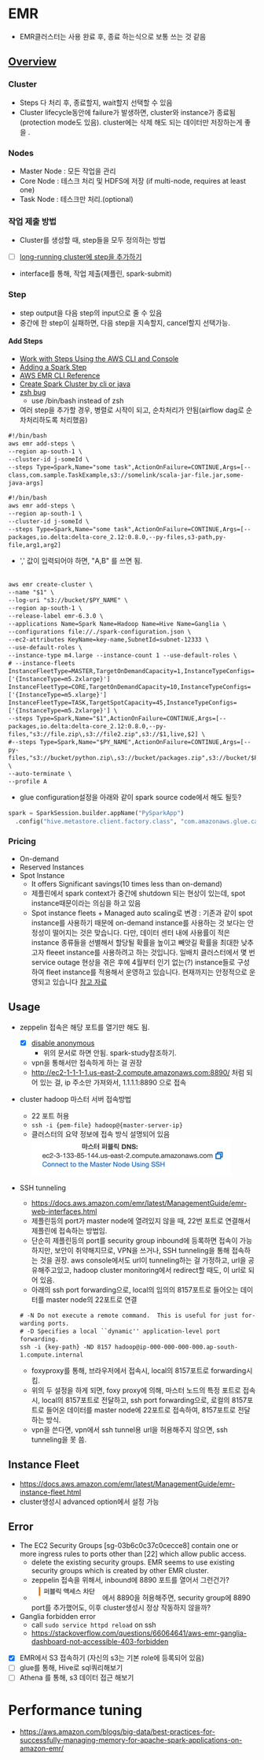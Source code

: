 # EMR
- EMR클러스터는 사용 완료 후, 종료 하는식으로 보통 쓰는 것 같음

## [Overview](https://docs.aws.amazon.com/emr/latest/ManagementGuide/emr-overview.html#emr-overview-data-processing)

### Cluster
- Steps 다 처리 후, 종료할지, wait할지 선택할 수 있음
- Cluster lifecycle동안에 failure가 발생하면, cluster와 instance가 종료됨(protection mode도 있음). cluster에는 삭제 해도 되는 데이터만 저장하는게 좋을 .

### Nodes
- Master Node : 모든 작업을 관리
- Core Node : 테스크 처리 및 HDFS에 저장 (if multi-node, requires at least one)
- Task Node : 테스크만 처리.(optional)

### 작업 제출 방법
- Cluster를 생성할 때, step들을 모두 정의하는 방법
- [ ] [long-running cluster에 step을 추가하기](https://docs.aws.amazon.com/emr/latest/ManagementGuide/AddingStepstoaJobFlow.html)
- interface를 통해, 작업 제출(제플린, spark-submit)

### Step
- step output을 다음 step의 input으로 줄 수 있음
- 중간에 한 step이 실패하면, 다음 step을 지속할지, cancel할지 선택가능.
  
#### Add Steps
- [Work with Steps Using the AWS CLI and Console](https://docs.aws.amazon.com/emr/latest/ManagementGuide/emr-work-with-steps.html)
- [Adding a Spark Step](https://docs.aws.amazon.com/emr/latest/ReleaseGuide/emr-spark-submit-step.html)
- [AWS EMR CLI Reference](https://docs.aws.amazon.com/cli/latest/reference/emr/create-cluster.html)
- [Create Spark Cluster by cli or java](https://docs.aws.amazon.com/emr/latest/ReleaseGuide/emr-spark-launch.html)
- [zsh bug](https://github.com/Alluxio/alluxio/issues/10595)
  - use /bin/bash instead of zsh
- 여러 step을 추가할 경우, 병렬로 시작이 되고, 순차처리가 안됨(airflow dag로 순차처리하도록 처리했음) 
```shell
#!/bin/bash
aws emr add-steps \
--region ap-south-1 \
--cluster-id j-someId \
--steps Type=Spark,Name="some task",ActionOnFailure=CONTINUE,Args=[--class,com.sample.TaskExample,s3://somelink/scala-jar-file.jar,some-java-args]
```

```shell
#!/bin/bash
aws emr add-steps \
--region ap-south-1 \
--cluster-id j-someId \
--steps Type=Spark,Name="some task",ActionOnFailure=CONTINUE,Args=[--packages,io.delta:delta-core_2.12:0.8.0,--py-files,s3-path,py-file,arg1,arg2]
```
- ',' 값이 입력되어야 하면, "A\,B" 를 쓰면 됨.

```shell

aws emr create-cluster \
--name "$1" \
--log-uri "s3://bucket/$PY_NAME" \
--region ap-south-1 \
--release-label emr-6.3.0 \
--applications Name=Spark Name=Hadoop Name=Hive Name=Ganglia \
--configurations file://./spark-configuration.json \
--ec2-attributes KeyName=key-name,SubnetId=subnet-12333 \
--use-default-roles \
--instance-type m4.large --instance-count 1 --use-default-roles \
# --instance-fleets InstanceFleetType=MASTER,TargetOnDemandCapacity=1,InstanceTypeConfigs=['{InstanceType=m5.2xlarge}'] InstanceFleetType=CORE,TargetOnDemandCapacity=10,InstanceTypeConfigs=['{InstanceType=m5.xlarge}'] InstanceFleetType=TASK,TargetSpotCapacity=45,InstanceTypeConfigs=['{InstanceType=m5.2xlarge}'] \
--steps Type=Spark,Name="$1",ActionOnFailure=CONTINUE,Args=[--packages,io.delta:delta-core_2.12:0.8.0,--py-files,"s3://file.zip\,s3://file2.zip",s3://$1,live,$2] \
#--steps Type=Spark,Name="$PY_NAME",ActionOnFailure=CONTINUE,Args=[--py-files,"s3://bucket/python.zip\,s3://bucket/packages.zip",s3://bucket/$PY_NAME,live,$P1] \
--auto-terminate \
--profile A
```
- glue configuration설정을 아래와 같이 spark source code에서 해도 될듯?
```python
spark = SparkSession.builder.appName("PySparkApp")
  .config("hive.metastore.client.factory.class", "com.amazonaws.glue.catalog.metastore.AWSGlueDataCatalogHiveClientFactory")
```

### Pricing
- On-demand
- Reserved Instances
- Spot Instance 
  - It offers Significant savings(10 times less than on-demand)
  - 제플린에서 spark context가 중간에 shutdown 되는 현상이 있는데, spot instance때문이라는 의심을 하고 있음
  - Spot instance fleets + Managed auto scaling로 변경 : 기존과 같이 spot instance를 사용하기 때문에 on-demand instance를 사용하는 것 보다는 안정성이 떨어지는 것은 맞습니다.
    다만, 데이터 센터 내에 사용률이 적은 instance 종류들을 선별해서 할당될 확률을 높이고 빼앗길 확률을 최대한 낮추고자 fleeet instance를 사용하려고 하는 것입니다.
    일배치 클러스터에서 몇 번 service outage 현상을 겪은 후에 4월부터 인기 없는(?) instance들로 구성하여 fleet instance를 적용해서 운영하고 있습니다.
    현재까지는 안정적으로 운영되고 있습니다
    [참고 자료](https://docs.aws.amazon.com/AWSEC2/latest/UserGuide/spot-fleet.html)

## Usage
- zeppelin 접속은 해당 포트를 열기만 해도 됨.
    - [x] [disable anonymous](https://docs.aws.amazon.com/whitepapers/latest/teaching-big-data-skills-with-amazon-emr/step-2-disabling-anonymous-access.html)
      - 위의 문서로 하면 안됨. spark-study참조하기.
    - vpn을 통해서만 접속하게 하는 걸 권장
    - http://ec2-1-1-1-1.us-east-2.compute.amazonaws.com:8890/ 처럼 되어 있는 걸, ip 주소만 가져와서, 1.1.1.1:8890 으로 접속
- cluster hadoop 마스터 서버 접속방법
  - 22 포트 허용
  - `ssh -i {pem-file} hadoop@{master-server-ip}`
  - 클러스터의 요약 정보에 접속 방식 설명되어 있음
  ![img.png](img.png)

- SSH tunneling
  - https://docs.aws.amazon.com/emr/latest/ManagementGuide/emr-web-interfaces.html
  - 제플린등의 port가 master node에 열려있지 않을 때, 22번 포트로 연결해서 제플린에 접속하는 방법임.
  - 단순히 제플린등의 port를 security group inbound에 등록하면 접속이 가능하지만, 보안이 취약해지므로, VPN을 쓰거나, SSH tunneling을 통해 접속하는 것을 권장. aws console에서도 url이 tunneling하는 걸 가정하고, url을 공유해주고있고, hadoop cluster monitoring에서 redirect할 때도, 이 url로 되어 있음.
  - 아래의 ssh port forwarding으로, local의 임의의 8157포트로 들어오는 데이터를 master node의 22포트로 연결
  ```shell
  # -N Do not execute a remote command.  This is useful for just for-warding ports.
  # -D Specifies a local ``dynamic'' application-level port forwarding.
  ssh -i {key-path} -ND 8157 hadoop@ip-000-000-000-000.ap-south-1.compute.internal
  ```
  - foxyproxy를 통해, 브라우저에서 접속시, local의 8157포트로 forwarding시킴.
  - 위의 두 설정을 하게 되면, foxy proxy에 의해, 마스터 노드의 특정 포트로 접속시, local의 8157포트로 전달하고, ssh port forwarding으로, 로컬의 8157포트로 들어온 데이터를 master node에 22포트로 접속하여, 8157포트로 전달하는 방식.
  - vpn을 쓴다면, vpn에서 ssh tunnel용 url을 허용해주지 않으면, ssh tunneling을 못 씀.


## Instance Fleet
- https://docs.aws.amazon.com/emr/latest/ManagementGuide/emr-instance-fleet.html
- cluster생성시 advanced option에서 설정 가능

## Error
- The EC2 Security Groups [sg-03b6c0c37c0cecce8] contain one or more ingress rules to ports other than [22] which allow public access.
  - delete the existing security groups. EMR seems to use existing security groups which is created by other EMR cluster.
  - zeppelin 접속을 위해서, inbound에 8890 포트를 열어서 그런건가?
  - ![img_1.png](img_1.png) 에서 8890을 허용해주면, security group에 8890 port를 추가했어도, 이후 cluster생성시 정상 작동하지 않을까?
- Ganglia forbidden error
  - call `sudo service httpd reload` on ssh
  - https://stackoverflow.com/questions/66064641/aws-emr-ganglia-dashboard-not-accessible-403-forbidden

- [x] EMR에서 S3 접속하기 (자신의 s3는 기본 role에 등록되어 있음)
- [ ] glue를 통해, Hive로 sql쿼리해보기
- [ ] Athena 를 통해, s3 데이터 접근 해보기

# Performance tuning
- https://aws.amazon.com/blogs/big-data/best-practices-for-successfully-managing-memory-for-apache-spark-applications-on-amazon-emr/

